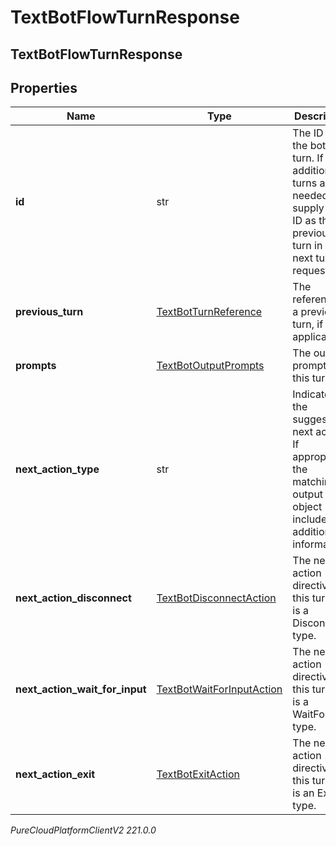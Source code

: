 # TextBotFlowTurnResponse

## TextBotFlowTurnResponse

## Properties

|Name | Type | Description | Notes|
|------------ | ------------- | ------------- | -------------|
| **id** | str | The ID of the bot flow turn. If additional turns are needed, supply this ID as the previous turn in your next turn request. | |
| **previous_turn** | [TextBotTurnReference](TextBotTurnReference) | The reference to a previous turn, if applicable. | [optional] |
| **prompts** | [TextBotOutputPrompts](TextBotOutputPrompts) | The output prompts for this turn. | [optional] |
| **next_action_type** | str | Indicates the suggested next action. If appropriate, the matching output event object includes additional information. | |
| **next_action_disconnect** | [TextBotDisconnectAction](TextBotDisconnectAction) | The next action directive for this turn if it is a Disconnect type. | [optional] |
| **next_action_wait_for_input** | [TextBotWaitForInputAction](TextBotWaitForInputAction) | The next action directive for this turn if it is a WaitForInput type. | [optional] |
| **next_action_exit** | [TextBotExitAction](TextBotExitAction) | The next action directive for this turn if it is an Exit type. | [optional] |



_PureCloudPlatformClientV2 221.0.0_
